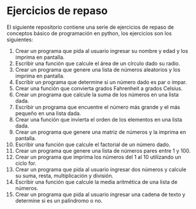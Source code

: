 # Ejercicios de repaso 

El siguiente repositorio contiene una serie de ejercicios de repaso de conceptos básico de programación en python, los ejercicios son los siguientes:

1. Crear un programa que pida al usuario ingresar su nombre y edad y los imprima en pantalla.
2. Escribir una función que calcule el área de un círculo dado su radio.
3. Crear un programa que genere una lista de números aleatorios y los imprima en pantalla.
4. Escribir un programa que determine si un número dado es par o impar.
5. Crear una función que convierta grados Fahrenheit a grados Celsius.
6. Crear un programa que calcule la suma de los números en una lista dada.
7. Escribir un programa que encuentre el número más grande y el más pequeño en una lista dada.
8. Crear una función que invierta el orden de los elementos en una lista dada.
9. Crear un programa que genere una matriz de números y la imprima en pantalla.
10. Escribir una función que calcule el factorial de un número dado.
11. Crear un programa que genere una lista de números pares entre 1 y 100.
12. Crear un programa que imprima los números del 1 al 10 utilizando un ciclo for.
13. Crear un programa que pida al usuario ingresar dos números y calcule su suma, resta, multiplicación y
división.
14. Escribir una función que calcule la media aritmética de una lista de números.
15. Crear un programa que pida al usuario ingresar una cadena de texto y determine si es un palíndromo o no.
